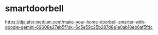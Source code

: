 # smartdoorbell

https://djajafer.medium.com/make-your-home-doorbell-smarter-with-google-gemini-69608e27eb5f?sk=6c5e59c25b287d8e1e0ab18eb6af5fdc

